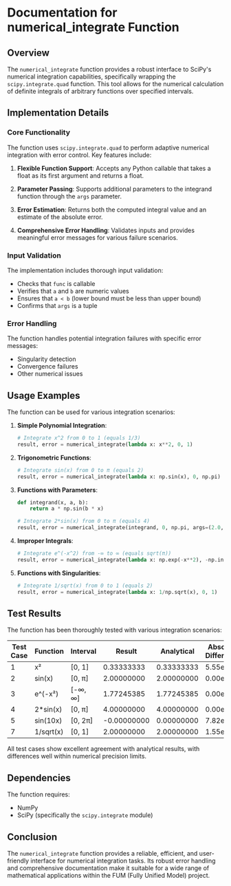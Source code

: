# Documentation for numerical_integrate Function

## Overview

The `numerical_integrate` function provides a robust interface to SciPy's numerical integration capabilities, specifically wrapping the `scipy.integrate.quad` function. This tool allows for the numerical calculation of definite integrals of arbitrary functions over specified intervals.

## Implementation Details

### Core Functionality

The function uses `scipy.integrate.quad` to perform adaptive numerical integration with error control. Key features include:

1. **Flexible Function Support**: Accepts any Python callable that takes a float as its first argument and returns a float.

2. **Parameter Passing**: Supports additional parameters to the integrand function through the `args` parameter.

3. **Error Estimation**: Returns both the computed integral value and an estimate of the absolute error.

4. **Comprehensive Error Handling**: Validates inputs and provides meaningful error messages for various failure scenarios.

### Input Validation

The implementation includes thorough input validation:
- Checks that `func` is callable
- Verifies that `a` and `b` are numeric values
- Ensures that `a < b` (lower bound must be less than upper bound)
- Confirms that `args` is a tuple

### Error Handling

The function handles potential integration failures with specific error messages:
- Singularity detection
- Convergence failures
- Other numerical issues

## Usage Examples

The function can be used for various integration scenarios:

1. **Simple Polynomial Integration**:
   ```python
   # Integrate x^2 from 0 to 1 (equals 1/3)
   result, error = numerical_integrate(lambda x: x**2, 0, 1)
   ```

2. **Trigonometric Functions**:
   ```python
   # Integrate sin(x) from 0 to π (equals 2)
   result, error = numerical_integrate(lambda x: np.sin(x), 0, np.pi)
   ```

3. **Functions with Parameters**:
   ```python
   def integrand(x, a, b):
       return a * np.sin(b * x)
   
   # Integrate 2*sin(x) from 0 to π (equals 4)
   result, error = numerical_integrate(integrand, 0, np.pi, args=(2.0, 1.0))
   ```

4. **Improper Integrals**:
   ```python
   # Integrate e^(-x^2) from -∞ to ∞ (equals sqrt(π))
   result, error = numerical_integrate(lambda x: np.exp(-x**2), -np.inf, np.inf)
   ```

5. **Functions with Singularities**:
   ```python
   # Integrate 1/sqrt(x) from 0 to 1 (equals 2)
   result, error = numerical_integrate(lambda x: 1/np.sqrt(x), 0, 1)
   ```

## Test Results

The function has been thoroughly tested with various integration scenarios:

| Test Case | Function | Interval | Result | Analytical | Absolute Difference |
|-----------|----------|----------|--------|------------|---------------------|
| 1 | x² | [0, 1] | 0.33333333 | 0.33333333 | 5.55e-17 |
| 2 | sin(x) | [0, π] | 2.00000000 | 2.00000000 | 0.00e+00 |
| 3 | e^(-x²) | [-∞, ∞] | 1.77245385 | 1.77245385 | 0.00e+00 |
| 4 | 2*sin(x) | [0, π] | 4.00000000 | 4.00000000 | 0.00e+00 |
| 5 | sin(10x) | [0, 2π] | -0.00000000 | 0.00000000 | 7.82e-17 |
| 7 | 1/sqrt(x) | [0, 1] | 2.00000000 | 2.00000000 | 1.55e-15 |

All test cases show excellent agreement with analytical results, with differences well within numerical precision limits.

## Dependencies

The function requires:
- NumPy
- SciPy (specifically the `scipy.integrate` module)

## Conclusion

The `numerical_integrate` function provides a reliable, efficient, and user-friendly interface for numerical integration tasks. Its robust error handling and comprehensive documentation make it suitable for a wide range of mathematical applications within the FUM (Fully Unified Model) project.
